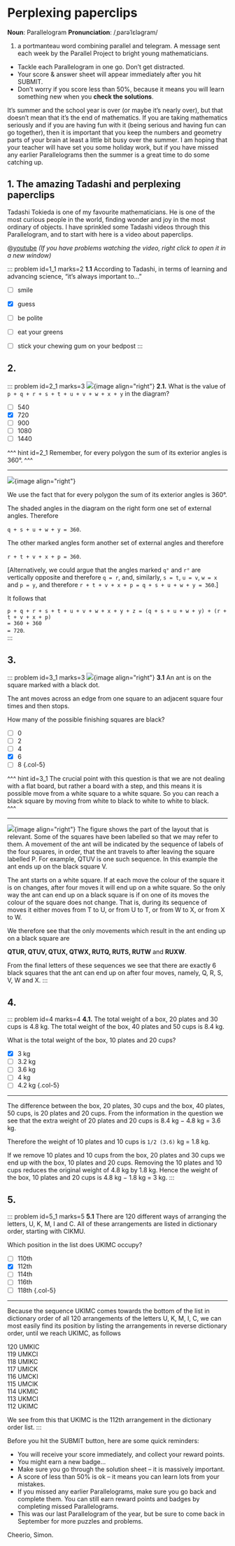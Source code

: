# Perplexing paperclips

<div class="dictionary">

__Noun__: Parallelogram
__Pronunciation__: /ˌparəˈlɛləɡram/

1. a portmanteau word combining parallel and telegram. A message sent each
week by the Parallel Project to bright young mathematicians.

</div>

*	Tackle each Parallelogram in one go. Don’t get distracted.
*	Your score & answer sheet will appear immediately after you hit SUBMIT.
*	Don’t worry if you score less than 50%, because it means you will learn something new when you __check the solutions__.

It’s summer and the school year is over (or maybe it’s nearly over), but that doesn’t mean that it’s the end of mathematics. If you are taking mathematics seriously and if you are having fun with it (being serious and having fun can go together), then it is important that you keep the numbers and geometry parts of your brain at least a little bit busy over the summer. I am hoping that your teacher will have set you some holiday work, but if you have missed any earlier Parallelograms then the summer is a great time to do some catching up.


## 1. The amazing Tadashi and perplexing paperclips

Tadashi Tokieda is one of my favourite mathematicians. He is one of the most curious people in the world, finding wonder and joy in the most ordinary of objects. I have sprinkled some Tadashi videos through this Parallelogram, and to start with here is a video about paperclips.

@[youtube](wGkvyN6s9cY?end=452rel=0) _(If you have problems watching the video, right click to open it in a new window)_

::: problem id=1_1 marks=2
__1.1__ According to Tadashi, in terms of learning and advancing science, “it’s always important to...”

* [ ] smile
* [x] guess
* [ ] be polite
* [ ] eat your greens
* [ ] stick your chewing gum on your bedpost
:::


## 2.
<!--- 2015 (9) --->
::: problem id=2_1 marks=3
![](/resources/9-48-perplexing-paperclips/9-shape.jpg){image align="right"}
__2.1.__ What is the value of `p + q + r + s + t + u + v + w + x + y` in the diagram?

* [ ] 540
* [x] 720
* [ ] 900
* [ ] 1080
* [ ] 1440

^^^ hint id=2_1
Remember, for every polygon the sum of its exterior angles is 360°.
^^^

---

![](/resources/9-48-perplexing-paperclips/9-shape-answer.jpg){image align="right"}

We use the fact that for every polygon the sum of its exterior angles is 360°.   

The shaded angles in the diagram on the right form one set of external angles. Therefore  

`q + s + u + w + y = 360`.  

The other marked angles form another set of external angles and therefore  

`r + t + v + x + p = 360`.  

[Alternatively, we could argue that the angles marked `q°` and `r°` are vertically opposite and therefore `q = r`, and, similarly, `s = t`, `u = v`, `w = x` and `p = y`, and therefore `r + t + v + x + p = q + s + u + w + y = 360`.]  

It follows that  

`p + q + r + s + t + u + v + w + x + y + z = (q + s + u + w + y) + (r + t + v + x + p)`  
`= 360 + 360`  
`= 720`.  
:::


## 3.
<!--- 2015 (12) --->
::: problem id=3_1 marks=3
![](/resources/9-48-perplexing-paperclips/14-chess.jpg){image align="right"}
__3.1__ An ant is on the square marked with a black dot.  

The ant moves across an edge from one square to an adjacent square four times and then stops.  

How many of the possible finishing squares are black?

* [ ] 0
* [ ] 2
* [ ] 4
* [x] 6
* [ ] 8
{.col-5}

^^^ hint id=3_1
The crucial point with this question is that we are not dealing with a flat board, but rather a board with a step, and this means it is possible move from a white square to a white square. So you can reach a black square by moving from white to black to white to white to black.  
^^^

---

![](/resources/9-48-perplexing-paperclips/14-chess-answer.jpg){image align="right"}
The figure shows the part of the layout that is relevant. Some of the squares have been labelled so that we may refer to them. A movement of the ant will be indicated by the sequence of labels of the four squares, in order, that the ant travels to after leaving the square labelled P. For example, QTUV is one such sequence. In this example the ant ends up on the black square V.

The ant starts on a white square. If at each move the colour of the square it is on changes, after four moves it will end up on a white square. So the only way the ant can end up on a black square is if on one of its moves the colour of the square does not change. That is, during its sequence of moves it either moves from T to U, or from U to T, or from W to X, or from X to W.  

We therefore see that the only movements which result in the ant ending up on a black square are  

__QTUR, QTUV, QTUX, QTWX, RUTQ, RUTS, RUTW__ and __RUXW__.  

From the final letters of these sequences we see that there are exactly 6 black squares that the ant can end up on after four moves, namely, Q, R, S, V, W and X.
:::


## 4.
<!--- 2015 (18) --->
::: problem id=4 marks=4
__4.1.__ The total weight of a box, 20 plates and 30 cups is 4.8 kg. The total weight of the box, 40 plates and 50 cups is 8.4 kg.  

What is the total weight of the box, 10 plates and 20 cups?

* [x] 3 kg
* [ ] 3.2 kg
* [ ] 3.6 kg
* [ ] 4 kg
* [ ] 4.2 kg
{.col-5}

---

The difference between the box, 20 plates, 30 cups and the box, 40 plates, 50 cups, is 20 plates and 20 cups. From the information in the question we see that the extra weight of 20 plates and 20 cups is 8.4 kg − 4.8 kg = 3.6 kg.  

Therefore the weight of 10 plates and 10 cups is `1/2 (3.6)` kg = 1.8 kg.  

If we remove 10 plates and 10 cups from the box, 20 plates and 30 cups we end up with the box, 10 plates and 20 cups. Removing the 10 plates and 10 cups reduces the original weight of 4.8 kg by 1.8 kg. Hence the weight of the box, 10 plates and 20 cups is 4.8 kg − 1.8 kg = 3 kg.
:::


## 5.
<!--- 2015 (23) --->
::: problem id=5_1 marks=5
__5.1__ There are 120 different ways of arranging the letters, U, K, M, I and C. All of these arrangements are listed in dictionary order, starting with CIKMU.  

Which position in the list does UKIMC occupy?

* [ ] 110th
* [x] 112th
* [ ] 114th
* [ ] 116th
* [ ] 118th
{.col-5}

---

Because the sequence UKIMC comes towards the bottom of the list in dictionary order of all 120 arrangements of the letters U, K, M, I, C, we can most easily find its position by listing the arrangements in reverse dictionary order, until we reach UKIMC, as follows  

120 UMKIC  
119 UMKCI  
118 UMIKC  
117 UMICK  
116 UMCKI  
115 UMCIK  
114 UKMIC  
113 UKMCI  
112 UKIMC  

We see from this that UKIMC is the 112th arrangement in the dictionary order list.
:::


Before you hit the SUBMIT button, here are some quick reminders:

*	You will receive your score immediately, and collect your reward points.
*	You might earn a new badge...  
*	Make sure you go through the solution sheet – it is massively important.
*	A score of less than 50% is ok – it means you can learn lots from your mistakes.
*	If you missed any earlier Parallelograms, make sure you go back and complete them. You can still earn reward points and badges by completing missed Parallelograms.
* This was our last Parallelogram of the year, but be sure to come back in September for more puzzles and problems.

Cheerio,
Simon.
